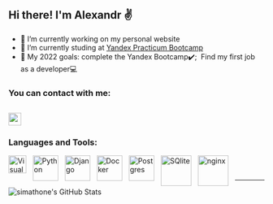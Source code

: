 ## Hi there! I'm Alexandr ✌️

- 🔭 I’m currently working on my personal website
- 📖 I’m currently studing at [Yandex Practicum Bootcamp](https://practicum.yandex.ru/)
- 🥇 My 2022 goals: complete the Yandex Bootcamp✔️; &nbsp;Find my first job as a developer💻


### You can contact with me:
[](gmail)
[](telegram)
[<img src="https://cdn.jsdelivr.net/gh/devicons/devicon/icons/linkedin/linkedin-original.svg" width="25px"/>](linkedin)
[](instagram)
---

### Languages and Tools:

<img align="left" alt="Visual Studio Code" width="35px"
     src="https://cdn.jsdelivr.net/gh/devicons/devicon/icons/vscode/vscode-original.svg" style="padding-right:10px;" />
     
<img align="left" alt="Python" width="50px"
     src="https://cdn.jsdelivr.net/gh/devicons/devicon/icons/python/python-plain-wordmark.svg" style="padding-right:10px;" />

<img align="left" alt="Django" width="50px"
     src="https://cdn.jsdelivr.net/gh/devicons/devicon/icons/django/django-plain-wordmark.svg" style="padding-right:10px;" />

<img align="left" alt="Docker" width="50px"
     src="https://cdn.jsdelivr.net/gh/devicons/devicon/icons/docker/docker-original-wordmark.svg" style="padding-right:10px;" />
     
<img align="left" alt="Postgres" width="50px"
     src="https://cdn.jsdelivr.net/gh/devicons/devicon/icons/postgresql/postgresql-plain-wordmark.svg" style="padding-right:10px;" />

<img align="left" alt="SQlite" width="60px"
     src="https://cdn.jsdelivr.net/gh/devicons/devicon/icons/sqlite/sqlite-original-wordmark.svg" style="padding-right:10px;" />

<img align="left" alt="nginx" width="60px"
     src="https://cdn.jsdelivr.net/gh/devicons/devicon/icons/nginx/nginx-original.svg" style="padding-right:10px;" />
<br />
<br />

---



![simathone's GitHub Stats](https://github-readme-stats.vercel.app/api?username=Simatheone&&show_icons=true&title_color=e3dcdc&icon_color=bb2acf&text_color=e3dcdc&bg_color=DEG,0f0c29,302b63,24243e&hide_border=true&hide=issues,contribs)

[telegram]: https://t.me/Alexandr_Sviridov
[instagram]: https://www.instagram.com/simatheone/
[linkedin]: https://linkedin.com/in/sviridov-ak-dev/
[gmail]: mailto:alexandersv686@gmail.com
